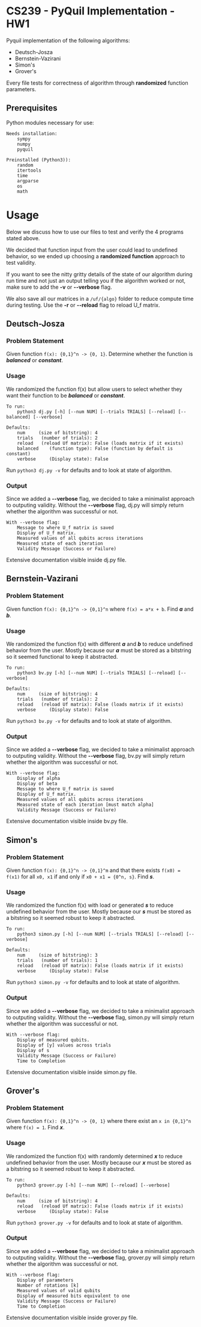 # CS239 - PyQuil Implementation - HW1
Pyquil implementation of the following algorithms:

- Deutsch-Josza
- Bernstein-Vazirani
- Simon's
- Grover's

Every file tests for correctness of algorithm through **randomized** function parameters. 

## Prerequisites

Python modules necessary for use:
```
Needs installation:
    sympy
    numpy
    pyquil

Preinstalled (Python3)):
    random
    itertools
    time
    argparse
    os
    math
```

# Usage
Below we discuss how to use our files to test and verify the 4 programs stated above.

We decided that function input from the user could lead to undefined behavior, so we ended up choosing a **randomized function** approach to test validity. 

If you want to see the nitty gritty details of the state of our algorithm during run time and not just an output telling you if the algorithm worked or not, make sure to add the **-v** or **--verbose** flag.

We also save all our matrices in a ```/uf/{algo}``` folder to reduce compute time during testing. Use the **-r** or **--reload** flag to reload U_f matrix.

## Deutsch-Josza

### Problem Statement
Given function ```f(x): {0,1}^n -> {0, 1}```. Determine whether the function is ***balanced*** or ***constant***.

### Usage
We randomized the function f(x) but allow users to select whether they want their function to be ***balanced*** or ***constant***.

```
To run:
    python3 dj.py [-h] [--num NUM] [--trials TRIALS] [--reload] [--balanced] [--verbose]

Defaults:
    num     (size of bitstring): 4
    trials   (number of trials): 2
    reload   (reload Uf matrix): False (loads matrix if it exists)
    balanced    (function type): False (function by default is constant)
    verbose     (Display state): False
```

Run ```python3 dj.py -v``` for defaults and to look at state of algorithm. 

### Output
Since we added a **--verbose** flag, we decided to take a minimalist approach to outputing validity. Without the **--verbose** flag, dj.py will simply return whether the algorithm was successful or not. 

```
With --verbose flag:
    Message to where U_f matrix is saved
    Display of U_f matrix.
    Measured values of all qubits across iterations
    Measured state of each iteration
    Validity Message (Success or Failure)
```

Extensive documentation visible inside dj.py file.

## Bernstein-Vazirani

### Problem Statement
Given function ```f(x): {0,1}^n -> {0,1}^n``` where ```f(x) = a*x + b```. Find ***a*** and ***b***.

### Usage
We randomized the function f(x) with different ***a*** and ***b*** to reduce undefined behavior from the user. Mostly because our ***a*** must be stored as a bitstring so it seemed functional to keep it abstracted.

```
To run:
    python3 bv.py [-h] [--num NUM] [--trials TRIALS] [--reload] [--verbose]

Defaults:
    num     (size of bitstring): 4
    trials   (number of trials): 2
    reload   (reload Uf matrix): False (loads matrix if it exists)
    verbose     (Display state): False
```

Run ```python3 bv.py -v``` for defaults and to look at state of algorithm. 

### Output
Since we added a **--verbose** flag, we decided to take a minimalist approach to outputing validity. Without the **--verbose** flag, bv.py will simply return whether the algorithm was successful or not. 

```
With --verbose flag:
    Display of alpha
    Display of beta
    Message to where U_f matrix is saved
    Display of U_f matrix.
    Measured values of all qubits across iterations
    Measured state of each iteration [must match alpha]
    Validity Message (Success or Failure)
```

Extensive documentation visible inside bv.py file.

## Simon's

### Problem Statement
Given function ```f(x): {0,1}^n -> {0,1}^m``` and that there exists ```f(x0) = f(x1)``` for all ```x0, x1``` if and only if ```x0 + x1 = {0^n, s}```. Find ***s***.

### Usage
We randomized the function f(x) with load or generated ***s*** to reduce undefined behavior from the user. Mostly because our ***s*** must be stored as a bitstring so it seemed robust to keep it abstracted.

```
To run:
    python3 simon.py [-h] [--num NUM] [--trials TRIALS] [--reload] [--verbose]

Defaults:
    num     (size of bitstring): 3
    trials   (number of trials): 1
    reload   (reload Uf matrix): False (loads matrix if it exists)
    verbose     (Display state): False
```

Run ```python3 simon.py -v``` for defaults and to look at state of algorithm. 

### Output
Since we added a **--verbose** flag, we decided to take a minimalist approach to outputing validity. Without the **--verbose** flag, simon.py will simply return whether the algorithm was successful or not. 

```
With --verbose flag:
    Display of measured qubits.
    Display of [y] values across trials 
    Display of s
    Validity Message (Success or Failure)
    Time to Completion
```

Extensive documentation visible inside simon.py file.

## Grover's

### Problem Statement
Given function ```f(x): {0,1}^n -> {0, 1}``` where there exist an ```x in {0,1}^n``` where ```f(x) = 1```. Find ***x***.

### Usage
We randomized the function f(x) with randomly determined ***x*** to reduce undefined behavior from the user. Mostly because our ***x*** must be stored as a bitstring so it seemed robust to keep it abstracted.

```
To run:
    python3 grover.py [-h] [--num NUM] [--reload] [--verbose]

Defaults:
    num     (size of bitstring): 4
    reload   (reload Uf matrix): False (loads matrix if it exists)
    verbose     (Display state): False
```

Run ```python3 grover.py -v``` for defaults and to look at state of algorithm. 

### Output
Since we added a **--verbose** flag, we decided to take a minimalist approach to outputing validity. Without the **--verbose** flag, grover.py will simply return whether the algorithm was successful or not. 

```
With --verbose flag:
    Display of parameters
    Number of rotations [k]
    Measured values of valid qubits
    Display of measured bits equivalent to one
    Validity Message (Success or Failure)
    Time to Completion
```

Extensive documentation visible inside grover.py file.
